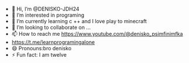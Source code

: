 - 👋 Hi, I’m @DENISKO-JDH24
- 👀 I’m interested in programing
- 🌱 I’m currently learning c ++ and I love play to minecraft
- 💞️ I’m looking to collaborate on ...
- 📫 How to reach me https://www.youtube.com/@denisko_psimfinimfka
- https://t.me/learnprogramingalone
- 😄 Pronouns:bro denisko 
- ⚡ Fun fact: I am twelve

<!---
DENISKO-JDH24/DENISKO-JDH24 is a ✨ special ✨ repository because its `README.md` (this file) appears on your GitHub profile.
You can click the Preview link to take a look at your changes.
--->
